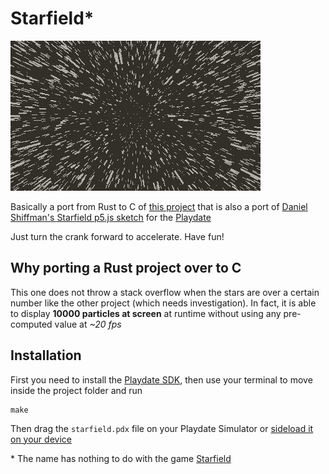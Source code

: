 # Starfield\*

![Game preview](preview.gif)

Basically a port from Rust to C of [this project](https://github.com/Pomettini/starfield-playdate-rs) that is also a port of [Daniel Shiffman's Starfield p5.js sketch](https://thecodingtrain.com/challenges/1-starfield) for the [Playdate](https://play.date/)

Just turn the crank forward to accelerate. Have fun!

## Why porting a Rust project over to C

This one does not throw a stack overflow when the stars are over a certain number like the other project (which needs investigation). In fact, it is able to display **10000 particles at screen** at runtime without using any pre-computed value at _~20 fps_

## Installation

First you need to install the [Playdate SDK](https://play.date/dev/), then use your terminal to move inside the project folder and run

    make

Then drag the `starfield.pdx` file on your Playdate Simulator or [sideload it on your device](https://play.date/account/sideload/)

\* The name has nothing to do with the game [Starfield](https://bethesda.net/en/game/starfield)
